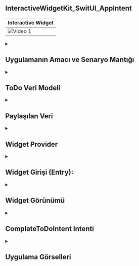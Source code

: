 ## InteractiveWidgetKit_SwitUI_AppIntent
| Interactive Widget |
|---------|
| ![Video 1](https://github.com/user-attachments/assets/22a8dc8d-e506-4db0-96c6-ad950186bbb2) | 


 <details>
    <summary><h2>Uygulamanın Amacı ve Senaryo Mantığı</h2></summary>
    Proje Amacı
   Bu SwiftUI uygulaması, kullanıcıların etkileşimli widget'lar ile "To-Do Listesi" (Yapılacaklar Listesi) öğelerini takip etmelerini ve tamamlanmış öğeleri işaretlemelerini sağlar. Widget, kullanıcıların günlük görevlerini hızlı bir şekilde gözden geçirmesine ve tamamladıklarında bunları işaretlemelerine olanak tanır. Bu uygulama, aynı zamanda iOS 17'deki WidgetKit özelliklerini kullanarak widget'lar arasında veri paylaşımını ve etkileşimi gösterir
  </details>  

  <details>
    <summary><h2>ToDo Veri Modeli</h2></summary>
    Bu yapı, her bir ToDo öğesini temsil eder. Identifiable protokolünü benimseyerek, her öğe benzersiz bir kimlik (id) alır. name özelliği görev adı, isDone ise görevin tamamlanıp tamamlanmadığını belirten bir boolean değeri tutar
    
    ```
     struct ToDo: Identifiable {
    let id: String = UUID().uuidString
    var name: String
    var isDone: Bool = false
    }



    ```
  </details> 


  <details>
    <summary><h2>Paylaşılan Veri</h2></summary>
    SharedDatas sınıfı, uygulama genelinde veri paylaşımını sağlayan bir singleton (tekil) sınıfıdır. Burada, toDos dizisi sabit verilerle (önceden belirlenmiş görevlerle) başlatılmıştır. Bu veri, widget tarafından görüntülenir ve güncellenir
    
    ```
    class SharedDatas {
    static let shared = SharedDatas()
    
    var toDos: [ToDo] = [
        .init(name: "Spor Gidiceksin"),
        .init(name: "Toplantiya Katil"),
        .init(name: "Kopegi Yuruyuse Cikar")
    ]
    }
    ```
  </details> 


  <details>
    <summary><h2>Widget Provider</h2></summary>
   Provider, WidgetKit tarafından kullanılan bir TimelineProvider protokolünü uygular. Bu protokol, widget'ın görüntüleneceği zamanı ve veriyi belirler:
   placeholder: Widget ilk başlatıldığında görüntülenecek geçici veriyi döner.
   getSnapshot: Widget'ın anlık görüntüsünü döner (gösterim için).
   getTimeline: Widget'ın zaman çizelgesini oluşturur ve ne zaman güncelleneceğini belirler. Burada, ilk üç öğe gösterilmektedir
    
    ```
    struct Provider: TimelineProvider {
    func placeholder(in context: Context) -> ToDoEntry {
        ToDoEntry(toDoToDisplay: Array(SharedDatas.shared.toDos.prefix(3)))
    }

    func getSnapshot(in context: Context, completion: @escaping (ToDoEntry) -> ()) {
        let entry = ToDoEntry(toDoToDisplay: Array(SharedDatas.shared.toDos.prefix(3)))
        completion(entry)
    }

    func getTimeline(in context: Context, completion: @escaping (Timeline<Entry>) -> ()) {
        let toDisplay = Array(SharedDatas.shared.toDos.prefix(3))
        let timeline = Timeline(entries: [ToDoEntry(toDoToDisplay: toDisplay)], policy: .atEnd)
        completion(timeline)
    }
    }




    ```
  </details> 

  

  
  <details>
    <summary><h2>Widget Girişi (Entry):</h2></summary>
     ToDoEntry, TimelineEntry protokolüne uyar ve widget'ın görüntüleyeceği veriyi içerir. Bu yapıda, gösterilecek olan görevler (toDoToDisplay) listesi tutulur
    
    ```
     struct ToDoEntry: TimelineEntry {
    let date: Date = .now
    var toDoToDisplay: [ToDo]
    }


    ```
  </details> 

  <details>
    <summary><h2>Widget Görünümü</h2></summary>
      ToDoWidgetEntryView, widget'ı ekranda görsel olarak sunar. Burada:
      Text ile başlık eklenir.
      ForEach kullanılarak, her bir ToDo öğesi bir Button ile birlikte gösterilir.
      Button'ın tıklanması, ComplateToDoIntent intentini tetikler ve ilgili öğe tamamlanmış olarak işaretlenir.
      Eğer tüm görevler tamamlanmışsa, "ToDos Completed" yazısı gösterilir.
    
    ```
     struct ToDoWidgetEntryView: View {
    var entry: Provider.Entry

    var body: some View {
        VStack {
            Text("ToDo Items")
                .fontWeight(.bold)
                .padding(.bottom, 5)
            VStack {
                if entry.toDoToDisplay.isEmpty {
                    Text("ToDos Completed")
                } else {
                    ForEach(entry.toDoToDisplay) { toDo in
                        HStack {
                            Button(intent: ComplateToDoIntent(id: toDo.id)) {
                                Image(systemName: toDo.isDone ? "checkmark.circle.fill" : "circle").foregroundStyle(.blue)
                            }.buttonStyle(.plain)

                            VStack(alignment: .leading) {
                                Text(toDo.name).lineLimit(1).textScale(.secondary).strikethrough(toDo.isDone)
                                Divider()
                            }
                        }
                    }
                }
            }
        }
    }
    }




    ```
  </details> 




  <details>
    <summary><h2>ComplateToDoIntent Intenti</h2></summary>
      ComplateToDoIntent, kullanıcıların bir görevi tamamlaması için bir intent tanımlar. Bu intent, aşağıdaki adımları izler:
      id parametresi ile, hangi görevin tamamlanacağı belirlenir.
      perform() fonksiyonu, bu id ile toDos listesinde bir öğe arar.
      Öğenin isDone durumu, toggle() fonksiyonu ile tersine çevrilir (tamamlanmış/olmayan duruma gelir)
    
    ```
     struct ComplateToDoIntent: AppIntent {
    static var title: LocalizedStringResource = "Complete To Do"
    
    @Parameter(title:"ToDo ID")
    var id: String
    
    init() {}

    init(id: String) {
        self.id = id
    }

    func perform() async throws -> some IntentResult {
        if let index = SharedDatas.shared.toDos.firstIndex(where: {
            $0.id == id
        }) {
            SharedDatas.shared.toDos[index].isDone.toggle()
            print("Database update")
        }
        return .result()
    }
    }





    ```
  </details> 



  


<details>
    <summary><h2>Uygulama Görselleri </h2></summary>
    
    
 <table style="width: 100%;">
    <tr>
        <td style="text-align: center; width: 16.67%;">
            <h4 style="font-size: 14px;">Etkilesimli Widget Buyuk Gorunum</h4>
            <img src="https://github.com/user-attachments/assets/a7c155f0-0fc0-4676-bd8c-f5ff360d4faf" style="width: 100%; height: auto;">
        </td>
        <td style="text-align: center; width: 16.67%;">
            <h4 style="font-size: 14px;">Etkilesimli Widget Kucuk Gorunum</h4>
            <img src="https://github.com/user-attachments/assets/ab622ee5-ef5a-4554-8504-ae96f7cf82e6" style="width: 100%; height: auto;">
        </td>
    </tr>
</table>
  </details> 
